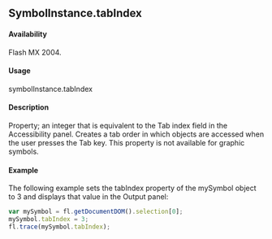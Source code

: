 ## SymbolInstance.tabIndex

#### Availability

Flash MX 2004.

#### Usage

symbolInstance.tabIndex

#### Description

Property; an integer that is equivalent to the Tab index field in the Accessibility panel. Creates a tab order in which objects are accessed when the user presses the Tab key. This property is not available for graphic symbols.

#### Example

The following example sets the tabIndex property of the mySymbol object to 3 and displays that value in the Output panel:

```javascript
var mySymbol = fl.getDocumentDOM().selection[0]; 
mySymbol.tabIndex = 3; 
fl.trace(mySymbol.tabIndex);

```
